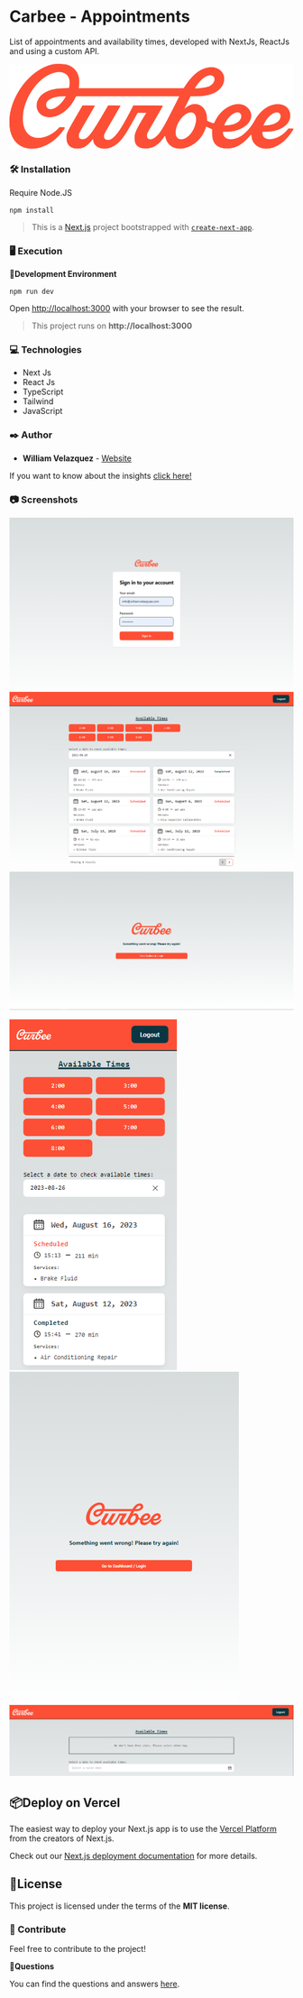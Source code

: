 # Carbee - Appointments

List of appointments and availability times, developed with NextJs, ReactJs and using a custom API.

![Carbee](./.readme-static/logo.svg)

### 🛠️ Installation

Require Node.JS
```
npm install
```
>This is a [Next.js](https://nextjs.org/) project bootstrapped with [`create-next-app`](https://github.com/vercel/next.js/tree/canary/packages/create-next-app).


### 🖥 Execution

📌**Development Environment**
```
npm run dev
```

Open [http://localhost:3000](http://localhost:3000) with your browser to see the result.
>This project runs on **http://localhost:3000**



### 💻 Technologies

  * Next Js
  * React Js
  * TypeScript
  * Tailwind
  * JavaScript

### ✒️ Author

* **William Velazquez** - [Website](https://williamvelazquez.com/)

If you want to know about the insights [click here!](https://github.com/WilliamVelazquez/carbee-appointments/pulse/monthly)


### 📷 Screenshots

![Login](./.readme-static/login-desktop.png)
![Dashboard](./.readme-static/dashboard-desktop.png)
![ErrorPage](./.readme-static/error-desktop.png)

![DashboardMobile](./.readme-static/dashboard-mobile.png)
![ErrorPage](./.readme-static/error-tablet.png)
![AvailabilityEmptyState](./.readme-static/availability-empty-state.png)

## 📦Deploy on Vercel

The easiest way to deploy your Next.js app is to use the [Vercel Platform](https://vercel.com/new?utm_medium=default-template&filter=next.js&utm_source=create-next-app&utm_campaign=create-next-app-readme) from the creators of Next.js.

Check out our [Next.js deployment documentation](https://nextjs.org/docs/deployment) for more details.

## 📄License

This project is licensed under the terms of the **MIT license**.


### 🎁 Contribute

Feel free to contribute to the project!

📌**Questions**

You can find the questions and answers [here](./QUESTIONS.md).
